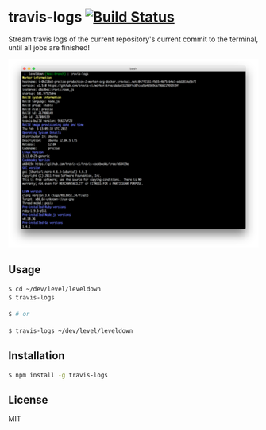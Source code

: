 
# travis-logs [![Build Status](https://travis-ci.org/juliangruber/travis-logs.svg?branch=master)](https://travis-ci.org/juliangruber/travis-logs)

Stream travis logs of the current repository's current commit to the terminal, until all jobs are finished!

![screenshot](screenshot.png)

## Usage

```bash
$ cd ~/dev/level/leveldown
$ travis-logs

$ # or

$ travis-logs ~/dev/level/leveldown
```

## Installation

```bash
$ npm install -g travis-logs
```

## License

MIT


